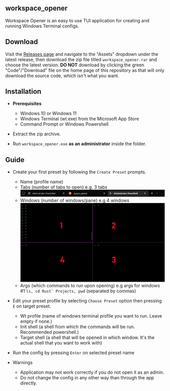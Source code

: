 ## workspace_opener

Workspace Opener is an easy to use TUI application for creating and running Windows Terminal configs.

## Download

Visit the [Releases page](https://github.com/Sh-u/workspace_opener/releases) and navigate to the "Assets" dropdown under the latest release, then download the zip file titled `workspace_opener.rar` and choose the latest version.
**DO NOT** download by clicking the green "Code"/"Download" file on the home page of this repository as that will only download the source code, which isn't what you want.

## Installation

- **Prerequisites**
  * Windows 10 or Windows 11
  * Windows Terminal (wt.exe) from the Microsoft App Store
  * Command Prompt or Windows Powershell

- Extract the zip archive.

- Run `workspace_opener.exe` **as an administrator** inside the folder.

## Guide

- Create your first preset by following the `Create Preset` prompts.
  * Name (profile name)
  * Tabs (number of tabs to open)
  e.g. 3 tabs
  ![wt_tabs](assets/wt_tabs.png)
  * Windows (number of windows/pane)
  e.g 4 windows
  ![wt_windows](assets/wt_windows.png)
  * Args (which commands to run upon opening)
  e.g args for windows #1 ``ls, cd Rust` Projects, pwd`` (separated by commas)

- Edit your preset profile by selecting `Choose Preset` option then pressing `E` on target preset.
  * Wt profile (name of windows terminal profile you want to run. Leave empty if none.)
  * Init shell (a shell from which the commands will be run. Recommended powershell.)
  * Target shell (a shell that will be opened in which window. It's the actual shell that you want to work with)

- Run the config by pressing `Enter` on selected preset name
  
- Warnings
  * Application may not work correctly if you do not open it as an admin.
  * Do not change the config in any other way than through the app directly.


